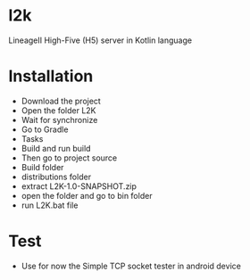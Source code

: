 # l2k
LineageII High-Five (H5) server in Kotlin language

# Installation
- Download the project
- Open the folder L2K
- Wait for synchronize
- Go to Gradle
- Tasks
- Build and run build
- Then go to project source
- Build folder
- distributions folder
- extract L2K-1.0-SNAPSHOT.zip
- open the folder and go to bin folder
- run L2K.bat file

# Test
- Use for now the Simple TCP socket tester in android device
